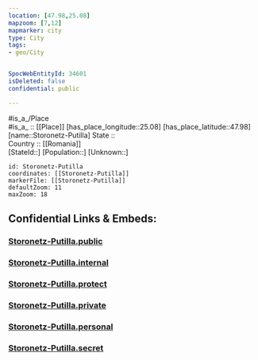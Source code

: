 ```yaml
---
location: [47.98,25.08] 
mapzoom: [7,12] 
mapmarker: city 
type: City
tags:
- geo/City


SpocWebEntityId: 34601
isDeleted: false
confidential: public

---
```

#is_a_/Place  
#is_a_ :: [[Place]] 
[has_place_longitude::25.08] 
[has_place_latitude::47.98] 
[name::Storonetz-Putilla] 
State ::  
Country :: [[Romania]]  
[StateId::] 
[Population::] 
[Unknown::] 


```leaflet
id: Storonetz-Putilla
coordinates: [[Storonetz-Putilla]] 
markerFile: [[Storonetz-Putilla]] 
defaultZoom: 11 
maxZoom: 18
```


## Confidential Links & Embeds: 

### [Storonetz-Putilla.public](/_public/\Earth\Continent\Europe\Europe~East\Ukraine\Regions~Ukraine\Chernivtsi\CityStoronetz-Putilla.public.md) 

### [Storonetz-Putilla.internal](/_internal/\Earth\Continent\Europe\Europe~East\Ukraine\Regions~Ukraine\Chernivtsi\CityStoronetz-Putilla.internal.md) 

### [Storonetz-Putilla.protect](/_protect/\Earth\Continent\Europe\Europe~East\Ukraine\Regions~Ukraine\Chernivtsi\CityStoronetz-Putilla.protect.md) 

### [Storonetz-Putilla.private](/_private/\Earth\Continent\Europe\Europe~East\Ukraine\Regions~Ukraine\Chernivtsi\CityStoronetz-Putilla.private.md) 

### [Storonetz-Putilla.personal](/_personal/\Earth\Continent\Europe\Europe~East\Ukraine\Regions~Ukraine\Chernivtsi\CityStoronetz-Putilla.personal.md) 

### [Storonetz-Putilla.secret](/_secret/\Earth\Continent\Europe\Europe~East\Ukraine\Regions~Ukraine\Chernivtsi\CityStoronetz-Putilla.secret.md)

